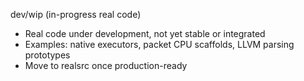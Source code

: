 dev/wip (in-progress real code)
- Real code under development, not yet stable or integrated
- Examples: native executors, packet CPU scaffolds, LLVM parsing prototypes
- Move to realsrc once production-ready

